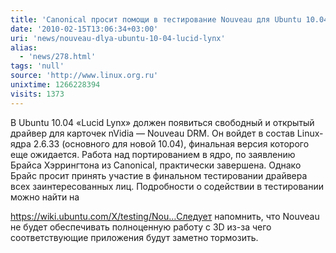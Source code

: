 ```yaml
---
title: 'Canonical просит помощи в тестирование Nouveau для Ubuntu 10.04 «Lucid Lynx»'
date: '2010-02-15T13:06:34+03:00'
uri: 'news/nouveau-dlya-ubuntu-10-04-lucid-lynx'
alias: 
  - 'news/278.html'
tags: 'null'
source: 'http://www.linux.org.ru'
unixtime: 1266228394
visits: 1373
---
```

В Ubuntu 10.04 «Lucid Lynx» должен появиться свободный и открытый драйвер для карточек nVidia — Nouveau DRM. Он войдет в состав Linux-ядра 2.6.33 (основного для новой 10.04), финальная версия которого еще ожидается. Работа над портированием в ядро, по заявлению Брайса Хэррингтона из Canonical, практически завершена. Однако Брайс просит принять участие в финальном тестировании драйвера всех заинтересованных лиц. Подробности о содействии в тестировании можно найти на

https://wiki.ubuntu.com/X/testing/Nou…Следует напомнить, что Nouveau не будет обеспечивать полноценную работу с 3D из-за чего соответствующие приложения будут заметно тормозить.
